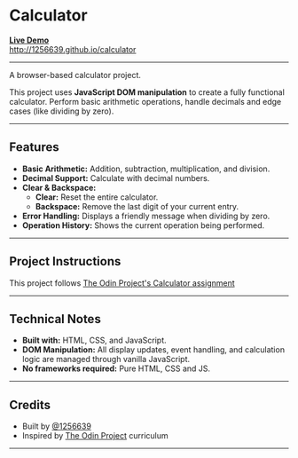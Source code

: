 # Calculator

[**Live Demo**](http://1256639.github.io/calculator)  
http://1256639.github.io/calculator

---

A browser-based calculator project.

This project uses **JavaScript DOM manipulation** to create a fully functional calculator. Perform basic arithmetic operations, handle decimals and edge cases (like dividing by zero).

---

## Features

- **Basic Arithmetic:** Addition, subtraction, multiplication, and division.
- **Decimal Support:** Calculate with decimal numbers.
- **Clear & Backspace:**  
  - **Clear:** Reset the entire calculator.
  - **Backspace:** Remove the last digit of your current entry.
- **Error Handling:** Displays a friendly message when dividing by zero.
- **Operation History:** Shows the current operation being performed.

---


## Project Instructions

This project follows [The Odin Project's Calculator assignment](https://www.theodinproject.com/lessons/foundations-calculator)

---

## Technical Notes

- **Built with:** HTML, CSS, and JavaScript.
- **DOM Manipulation:** All display updates, event handling, and calculation logic are managed through vanilla JavaScript.
- **No frameworks required:** Pure HTML, CSS and JS.

---

## Credits

- Built by [@1256639](https://github.com/1256639)
- Inspired by [The Odin Project](https://www.theodinproject.com/) curriculum

---